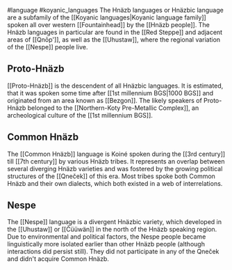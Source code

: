 #language #koyanic_languages
The Hnäzb languages or Hnäzbic language are a subfamily of the [[Koyanic languages|Koyanic language family]] spoken all over western [[Fountainhead]] by the [[Hnäzb people]]. The Hnäzb languages in particular are found in the [[Red Steppe]] and adjacent areas of [[Qnōp']], as well as the [[Uhustaw]], where the regional variation of the [[Nespe]] people live. 
## Proto-Hnäzb 
[[Proto-Hnäzb]] is the descendent of all Hnäzbic languages. It is estimated, that it was spoken some time after [[1st millennium BGS|1000 BGS]] and originated from an area known as [[Bezgon]]. The likely speakers of Proto-Hnäzb belonged to the [[Northern-Koty Pre-Metallic Complex]], an archeological culture of the [[1st millennium BGS]]. 

## Common Hnäzb
The [[Common Hnäzb]] language is  Koiné spoken during the [[3rd century]] till [[7th century]] by various Hnäzb tribes. It represents an overlap between several diverging Hnäzb varieties and was fostered by the growing political structures of the [[Qneček]] of this era. Most tribes spoke both Common Hnäzb and their own dialects, which both existed in a web of interrelations. 

## Nespe
The [[Nespe]] language is a divergent Hnäzbic variety, which developed in the [[Uhustaw]] or [[Čüüwän]] in the north of the Hnäzb speaking region. Due to environmental and political factors, the Nespe people became linguistically more isolated earlier than other Hnäzb people (although interactions did persist still). They did not participate in any of the Qneček and didn't acquire Common Hnäzb. 

